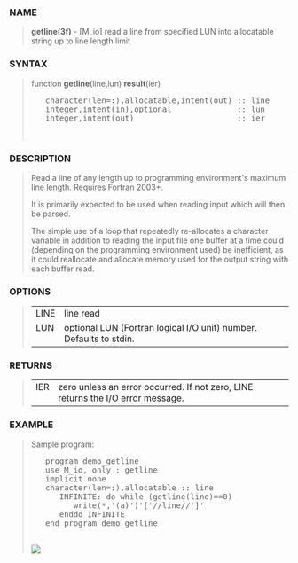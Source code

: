 <?
<body>
  <a name="top" id="top"></a>
  <div id="Container">
    <div id="Content">
      <div class="c26">
      </div><a name="0"></a>
      <h3><a name="0">NAME</a></h3>
      <blockquote>
        <b>getline(3f)</b> - [M_io] read a line from specified LUN into allocatable string up to line length limit
      </blockquote><a name="contents" id="contents"></a>
      <h3><a name="8">SYNTAX</a></h3>
      <blockquote>
        function <b>getline</b>(line,lun) <b>result</b>(ier)
        <pre>
   character(len=:),allocatable,intent(out) :: line
   integer,intent(in),optional              :: lun
   integer,intent(out)                      :: ier
<br />
</pre>
      </blockquote><a name="2"></a>
      <h3><a name="2">DESCRIPTION</a></h3>
      <blockquote>
        <p>Read a line of any length up to programming environment's maximum line length. Requires Fortran 2003+.</p>
        <p>It is primarily expected to be used when reading input which will then be parsed.</p>
        <p>The simple use of a loop that repeatedly re-allocates a character variable in addition to reading the input file one buffer at a time could
        (depending on the programming environment used) be inefficient, as it could reallocate and allocate memory used for the output string with each
        buffer read.</p>
      </blockquote><a name="3"></a>
      <h3><a name="3">OPTIONS</a></h3>
      <blockquote>
        <table cellpadding="3">
          <tr valign="top">
            <td class="c27" width="6%" nowrap="nowrap">LINE</td>
            <td valign="bottom">line read</td>
          </tr>
          <tr valign="top">
            <td class="c27" width="6%" nowrap="nowrap">LUN</td>
            <td valign="bottom">optional LUN (Fortran logical I/O unit) number. Defaults to stdin.</td>
          </tr>
        </table>
      </blockquote><a name="4"></a>
      <h3><a name="4">RETURNS</a></h3>
      <blockquote>
        <table cellpadding="3">
          <tr valign="top">
            <td class="c27" width="6%" nowrap="nowrap">IER</td>
            <td valign="bottom">zero unless an error occurred. If not zero, LINE returns the I/O error message.</td>
          </tr>
        </table>
      </blockquote><a name="5"></a>
      <h3><a name="5">EXAMPLE</a></h3>
      <blockquote>
        Sample program:
        <pre>
   program demo_getline
   use M_io, only : getline
   implicit none
   character(len=:),allocatable :: line
      INFINITE: do while (getline(line)==0)
         write(*,'(a)')'['//line//']'
      enddo INFINITE
   end program demo_getline
</pre>
      <br />
      <div class="c26"><img src="images/getline.3m_io.gif" /></div>
    </div>
  </div>
</body>
